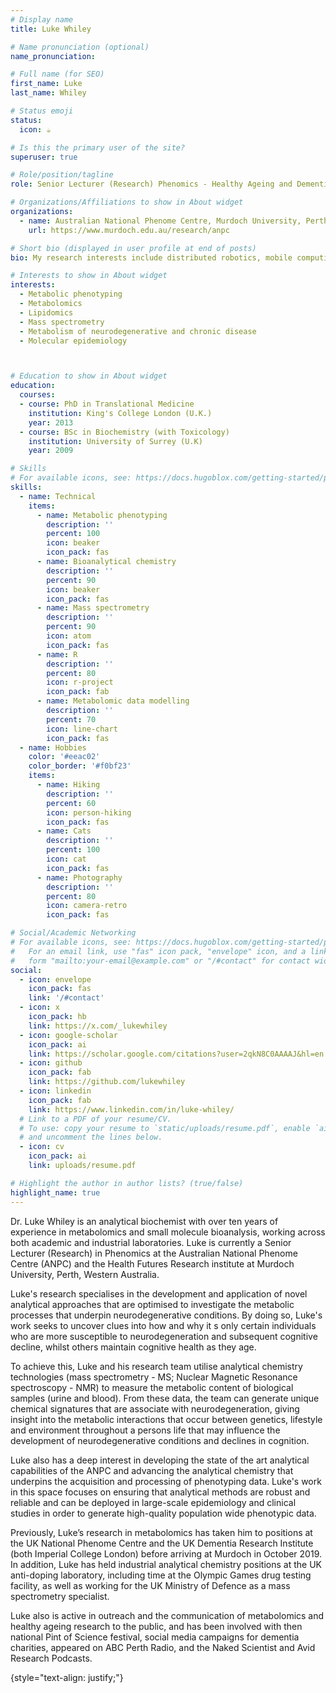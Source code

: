 ```yaml
---
# Display name
title: Luke Whiley

# Name pronunciation (optional)
name_pronunciation: 

# Full name (for SEO)
first_name: Luke
last_name: Whiley

# Status emoji
status:
  icon: ☕️

# Is this the primary user of the site?
superuser: true

# Role/position/tagline
role: Senior Lecturer (Research) Phenomics - Healthy Ageing and Dementia

# Organizations/Affiliations to show in About widget
organizations:
  - name: Australian National Phenome Centre, Murdoch University, Perth, Western Australia
    url: https://www.murdoch.edu.au/research/anpc

# Short bio (displayed in user profile at end of posts)
bio: My research interests include distributed robotics, mobile computing and programmable matter.

# Interests to show in About widget
interests:
  - Metabolic phenotyping
  - Metabolomics
  - Lipidomics
  - Mass spectrometry
  - Metabolism of neurodegenerative and chronic disease
  - Molecular epidemiology



# Education to show in About widget
education:
  courses:
  - course: PhD in Translational Medicine
    institution: King's College London (U.K.)
    year: 2013
  - course: BSc in Biochemistry (with Toxicology)
    institution: University of Surrey (U.K)
    year: 2009

# Skills
# For available icons, see: https://docs.hugoblox.com/getting-started/page-builder/#icons
skills:
  - name: Technical
    items:
      - name: Metabolic phenotyping
        description: ''
        percent: 100
        icon: beaker
        icon_pack: fas
      - name: Bioanalytical chemistry
        description: ''
        percent: 90
        icon: beaker
        icon_pack: fas
      - name: Mass spectrometry
        description: ''
        percent: 90
        icon: atom
        icon_pack: fas
      - name: R
        description: ''
        percent: 80
        icon: r-project
        icon_pack: fab
      - name: Metabolomic data modelling
        description: ''
        percent: 70
        icon: line-chart
        icon_pack: fas
  - name: Hobbies
    color: '#eeac02'
    color_border: '#f0bf23'
    items:
      - name: Hiking
        description: ''
        percent: 60
        icon: person-hiking
        icon_pack: fas
      - name: Cats
        description: ''
        percent: 100
        icon: cat
        icon_pack: fas
      - name: Photography
        description: ''
        percent: 80
        icon: camera-retro
        icon_pack: fas

# Social/Academic Networking
# For available icons, see: https://docs.hugoblox.com/getting-started/page-builder/#icons
#   For an email link, use "fas" icon pack, "envelope" icon, and a link in the
#   form "mailto:your-email@example.com" or "/#contact" for contact widget.
social:
  - icon: envelope
    icon_pack: fas
    link: '/#contact'
  - icon: x
    icon_pack: hb
    link: https://x.com/_lukewhiley
  - icon: google-scholar
    icon_pack: ai
    link: https://scholar.google.com/citations?user=2qkN8C0AAAAJ&hl=en
  - icon: github
    icon_pack: fab
    link: https://github.com/lukewhiley
  - icon: linkedin
    icon_pack: fab
    link: https://www.linkedin.com/in/luke-whiley/
  # Link to a PDF of your resume/CV.
  # To use: copy your resume to `static/uploads/resume.pdf`, enable `ai` icons in `params.yaml`,
  # and uncomment the lines below.
  - icon: cv
    icon_pack: ai
    link: uploads/resume.pdf

# Highlight the author in author lists? (true/false)
highlight_name: true
---
```


Dr. Luke Whiley is an analytical biochemist with over ten years of experience in metabolomics and small molecule bioanalysis, working across both academic and industrial laboratories. Luke is currently a Senior Lecturer (Research) in Phenomics at the Australian National Phenome Centre (ANPC) and the Health Futures Research institute at Murdoch University, Perth, Western Australia. 

Luke's research specialises in the development and application of novel analytical approaches that are optimised to investigate the metabolic processes that underpin neurodegenerative conditions. By doing so, Luke's work seeks to uncover clues into how and why it s only certain individuals who are more susceptible to neurodegeneration and subsequent cognitive decline, whilst others maintain cognitive health as they age. 

To achieve this, Luke and his research team utilise analytical chemistry technologies (mass spectrometry - MS; Nuclear Magnetic Resonance spectroscopy - NMR) to measure the metabolic content of biological samples (urine and blood).  From these data, the team can  generate unique chemical signatures that are associate with neurodegeneration, giving insight into the metabolic interactions that occur between genetics, lifestyle and environment throughout a persons life that may influence the development of neurodegenerative conditions and declines in cognition.


Luke also has a deep interest in developing the state of the art analytical capabilities of the ANPC and advancing the analytical chemistry that underpins the acquisition and processing of phenotyping data. Luke's work in this space focuses on ensuring that analytical methods are robust and reliable and can be deployed in large-scale epidemiology and clinical studies in order to generate high-quality population wide phenotypic data.

Previously, Luke’s research in metabolomics has taken him to positions at the UK National Phenome Centre and the UK Dementia Research Institute (both Imperial College London) before arriving at Murdoch in October 2019. In addition, Luke has held industrial analytical chemistry positions at the UK anti-doping laboratory, including time at the Olympic Games drug testing facility, as well as working for the UK Ministry of Defence as a mass spectrometry specialist.

Luke also is active in outreach and the communication of metabolomics and healthy ageing research to the public, and has been involved with then national Pint of Science festival, social media campaigns for dementia charities, appeared on ABC Perth Radio, and the Naked Scientist and Avid Research Podcasts.

{style="text-align: justify;"}
